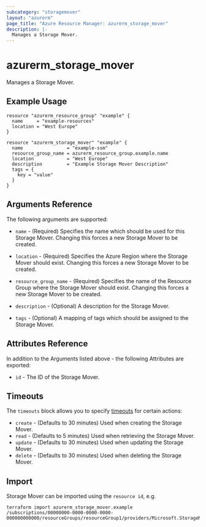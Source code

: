 ```yaml
---
subcategory: "storagemover"
layout: "azurerm"
page_title: "Azure Resource Manager: azurerm_storage_mover"
description: |-
  Manages a Storage Mover.
---
```


# azurerm_storage_mover

Manages a Storage Mover.

## Example Usage

```hcl
resource "azurerm_resource_group" "example" {
  name     = "example-resources"
  location = "West Europe"
}

resource "azurerm_storage_mover" "example" {
  name                = "example-ssm"
  resource_group_name = azurerm_resource_group.example.name
  location            = "West Europe"
  description         = "Example Storage Mover Description"
  tags = {
    key = "value"
  }
}
```

## Arguments Reference

The following arguments are supported:

* `name` - (Required) Specifies the name which should be used for this Storage Mover. Changing this forces a new Storage Mover to be created.

* `location` - (Required) Specifies the Azure Region where the Storage Mover should exist. Changing this forces a new Storage Mover to be created.

* `resource_group_name` - (Required) Specifies the name of the Resource Group where the Storage Mover should exist. Changing this forces a new Storage Mover to be created.

* `description` - (Optional) A description for the Storage Mover.

* `tags` - (Optional) A mapping of tags which should be assigned to the Storage Mover.

## Attributes Reference

In addition to the Arguments listed above - the following Attributes are exported:

* `id` - The ID of the Storage Mover.

## Timeouts

The `timeouts` block allows you to specify [timeouts](https://www.terraform.io/docs/configuration/resources.html#timeouts) for certain actions:

* `create` - (Defaults to 30 minutes) Used when creating the Storage Mover.
* `read` - (Defaults to 5 minutes) Used when retrieving the Storage Mover.
* `update` - (Defaults to 30 minutes) Used when updating the Storage Mover.
* `delete` - (Defaults to 30 minutes) Used when deleting the Storage Mover.

## Import

Storage Mover can be imported using the `resource id`, e.g.

```shell
terraform import azurerm_storage_mover.example /subscriptions/00000000-0000-0000-0000-000000000000/resourceGroups/resourceGroup1/providers/Microsoft.StorageMover/storageMovers/storageMover1
```
